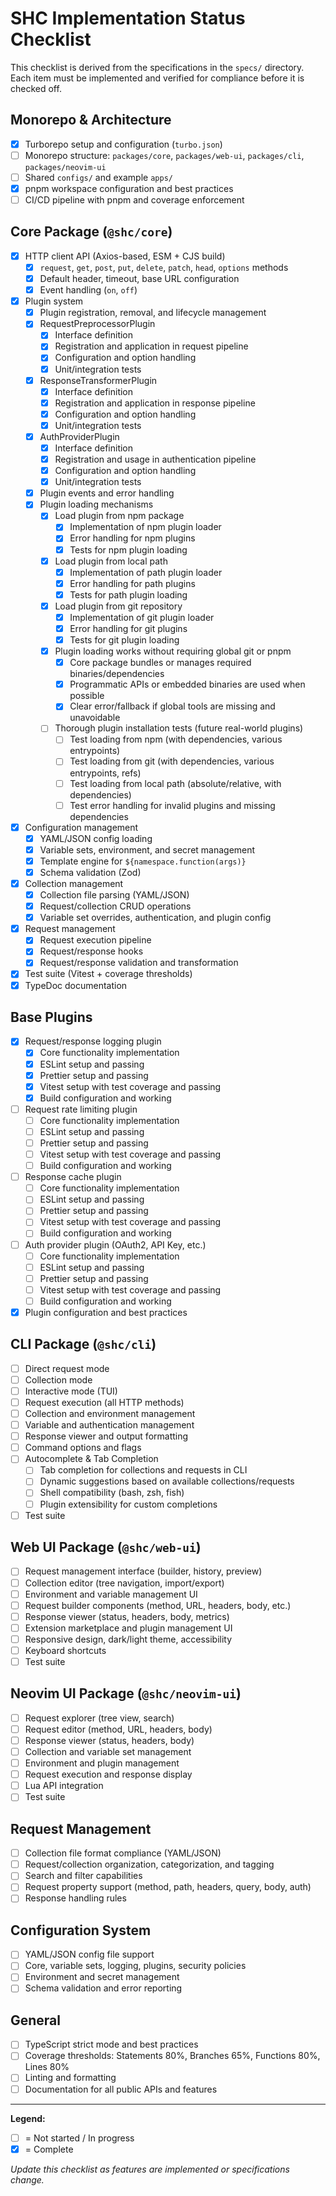 # SHC Implementation Status Checklist

This checklist is derived from the specifications in the `specs/` directory. Each item must be implemented and verified for compliance before it is checked off.

## Monorepo & Architecture
- [x] Turborepo setup and configuration (`turbo.json`)
- [ ] Monorepo structure: `packages/core`, `packages/web-ui`, `packages/cli`, `packages/neovim-ui`
- [ ] Shared `configs/` and example `apps/`
- [x] pnpm workspace configuration and best practices
- [ ] CI/CD pipeline with pnpm and coverage enforcement

## Core Package (`@shc/core`)
- [x] HTTP client API (Axios-based, ESM + CJS build)
  - [x] `request`, `get`, `post`, `put`, `delete`, `patch`, `head`, `options` methods
  - [x] Default header, timeout, base URL configuration
  - [x] Event handling (`on`, `off`)
- [x] Plugin system
  - [x] Plugin registration, removal, and lifecycle management
  - [x] RequestPreprocessorPlugin
    - [x] Interface definition
    - [x] Registration and application in request pipeline
    - [x] Configuration and option handling
    - [x] Unit/integration tests
  - [x] ResponseTransformerPlugin
    - [x] Interface definition
    - [x] Registration and application in response pipeline
    - [x] Configuration and option handling
    - [x] Unit/integration tests
  - [x] AuthProviderPlugin
    - [x] Interface definition
    - [x] Registration and usage in authentication pipeline
    - [x] Configuration and option handling
    - [x] Unit/integration tests
  - [x] Plugin events and error handling
  - [x] Plugin loading mechanisms
    - [x] Load plugin from npm package
      - [x] Implementation of npm plugin loader
      - [x] Error handling for npm plugins
      - [x] Tests for npm plugin loading
    - [x] Load plugin from local path
      - [x] Implementation of path plugin loader
      - [x] Error handling for path plugins
      - [x] Tests for path plugin loading
    - [x] Load plugin from git repository
      - [x] Implementation of git plugin loader
      - [x] Error handling for git plugins
      - [x] Tests for git plugin loading
    - [x] Plugin loading works without requiring global git or pnpm
      - [x] Core package bundles or manages required binaries/dependencies
      - [x] Programmatic APIs or embedded binaries are used when possible
      - [x] Clear error/fallback if global tools are missing and unavoidable
    - [ ] Thorough plugin installation tests (future real-world plugins)
      - [ ] Test loading from npm (with dependencies, various entrypoints)
      - [ ] Test loading from git (with dependencies, various entrypoints, refs)
      - [ ] Test loading from local path (absolute/relative, with dependencies)
      - [ ] Test error handling for invalid plugins and missing dependencies
- [x] Configuration management
  - [x] YAML/JSON config loading
  - [x] Variable sets, environment, and secret management
  - [x] Template engine for `${namespace.function(args)}`
  - [x] Schema validation (Zod)
- [x] Collection management
  - [x] Collection file parsing (YAML/JSON)
  - [x] Request/collection CRUD operations
  - [x] Variable set overrides, authentication, and plugin config
- [x] Request management
  - [x] Request execution pipeline
  - [x] Request/response hooks
  - [x] Request/response validation and transformation
- [x] Test suite (Vitest + coverage thresholds)
- [x] TypeDoc documentation

## Base Plugins
- [x] Request/response logging plugin
  - [x] Core functionality implementation
  - [x] ESLint setup and passing
  - [x] Prettier setup and passing
  - [x] Vitest setup with test coverage and passing
  - [x] Build configuration and working
- [ ] Request rate limiting plugin
  - [ ] Core functionality implementation
  - [ ] ESLint setup and passing
  - [ ] Prettier setup and passing
  - [ ] Vitest setup with test coverage and passing
  - [ ] Build configuration and working
- [ ] Response cache plugin
  - [ ] Core functionality implementation
  - [ ] ESLint setup and passing
  - [ ] Prettier setup and passing
  - [ ] Vitest setup with test coverage and passing
  - [ ] Build configuration and working
- [ ] Auth provider plugin (OAuth2, API Key, etc.)
  - [ ] Core functionality implementation
  - [ ] ESLint setup and passing
  - [ ] Prettier setup and passing
  - [ ] Vitest setup with test coverage and passing
  - [ ] Build configuration and working
- [x] Plugin configuration and best practices

## CLI Package (`@shc/cli`)
- [ ] Direct request mode
- [ ] Collection mode
- [ ] Interactive mode (TUI)
- [ ] Request execution (all HTTP methods)
- [ ] Collection and environment management
- [ ] Variable and authentication management
- [ ] Response viewer and output formatting
- [ ] Command options and flags
- [ ] Autocomplete & Tab Completion
  - [ ] Tab completion for collections and requests in CLI
  - [ ] Dynamic suggestions based on available collections/requests
  - [ ] Shell compatibility (bash, zsh, fish)
  - [ ] Plugin extensibility for custom completions
- [ ] Test suite

## Web UI Package (`@shc/web-ui`)
- [ ] Request management interface (builder, history, preview)
- [ ] Collection editor (tree navigation, import/export)
- [ ] Environment and variable management UI
- [ ] Request builder components (method, URL, headers, body, etc.)
- [ ] Response viewer (status, headers, body, metrics)
- [ ] Extension marketplace and plugin management UI
- [ ] Responsive design, dark/light theme, accessibility
- [ ] Keyboard shortcuts
- [ ] Test suite

## Neovim UI Package (`@shc/neovim-ui`)
- [ ] Request explorer (tree view, search)
- [ ] Request editor (method, URL, headers, body)
- [ ] Response viewer (status, headers, body)
- [ ] Collection and variable set management
- [ ] Environment and plugin management
- [ ] Request execution and response display
- [ ] Lua API integration
- [ ] Test suite

## Request Management
- [ ] Collection file format compliance (YAML/JSON)
- [ ] Request/collection organization, categorization, and tagging
- [ ] Search and filter capabilities
- [ ] Request property support (method, path, headers, query, body, auth)
- [ ] Response handling rules

## Configuration System
- [ ] YAML/JSON config file support
- [ ] Core, variable sets, logging, plugins, security policies
- [ ] Environment and secret management
- [ ] Schema validation and error reporting

## General
- [ ] TypeScript strict mode and best practices
- [ ] Coverage thresholds: Statements 80%, Branches 65%, Functions 80%, Lines 80%
- [ ] Linting and formatting
- [ ] Documentation for all public APIs and features

---

**Legend:**
- [ ] = Not started / In progress
- [x] = Complete

*Update this checklist as features are implemented or specifications change.*